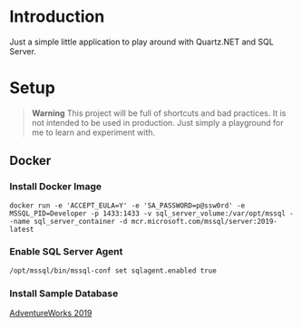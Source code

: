 # Introduction

Just a simple little application to play around with Quartz.NET and SQL Server.

# Setup

> **Warning**
> This project will be full of shortcuts and bad practices. It is not intended to be used in production. Just simply a playground for me to learn and experiment with.

## Docker

### Install Docker Image
```plain
docker run -e 'ACCEPT_EULA=Y' -e 'SA_PASSWORD=p@ssw0rd' -e MSSQL_PID=Developer -p 1433:1433 -v sql_server_volume:/var/opt/mssql --name sql_server_container -d mcr.microsoft.com/mssql/server:2019-latest
```

### Enable SQL Server Agent
```
/opt/mssql/bin/mssql-conf set sqlagent.enabled true
```

### Install Sample Database

[AdventureWorks 2019](https://learn.microsoft.com/en-us/sql/samples/adventureworks-install-configure?view=sql-server-ver16&tabs=ssms)

